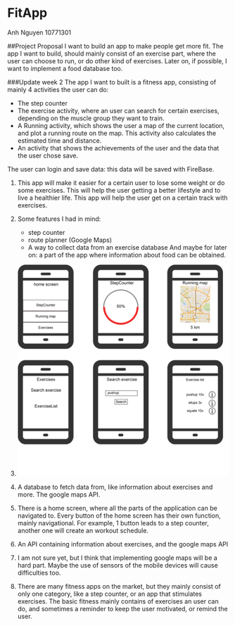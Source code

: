 # FitApp
Anh Nguyen
10771301

##Project Proposal
I want to build an app to make people get more fit. 
The app I want to build, should mainly consist of an exercise part, where the user can choose to run, or do other kind of exercises. Later on, if possible, I want to implement a food database too.

###Update week 2
The app I want to built is a fitness app, consisting of mainly 4 activities the user can do:

- The step counter
- The exercise activity, where an user can search for certain exercises, depending on the muscle group they want to train.
- A Running activity, which shows the user a map of the current location, and plot a running route on the map. This activity also calculates the estimated time and distance.
- An activity that shows the achievements of the user and the data that the user chose save.

The user can login and save data: this data will be saved with FireBase. 


1.	This app will make it easier for a certain user to lose some weight or do some exercises. This will help the user getting a better lifestyle and to live a healthier life. This app will help the user get on a certain track with exercises.

	
2.	Some features I had in mind:
	- step counter
	- route planner (Google Maps) 
	- A way to collect data from an exercise database
	And maybe for later on:  a part of the app where information about food can be obtained.

3.	![](doc/sketches.png) 
4.	A database to fetch data from, like information about exercises and more. The google maps API.
5.	There is a home screen, where all the parts of the application can be navigated to. Every button of the home screen has their own function, mainly navigational. For example, 1 button leads to a step counter, another one will create an workout schedule.

6.	An API containing information about exercises, and the google maps API
7.	I am not sure yet, but I think that implementing google maps will be a hard part. Maybe the use of sensors of the mobile devices will cause difficulties too.
8.	There are many fitness apps on the market, but they mainly consist of only one category, like a step counter, or an app that stimulates exercises. The basic fitness mainly contains of exercises an user can do, and sometimes a reminder to keep the user motivated, or remind the user. 

